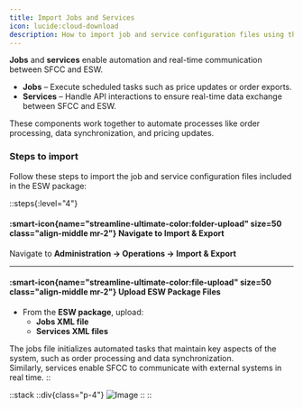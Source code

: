 ```yaml
---
title: Import Jobs and Services
icon: lucide:cloud-download
description: How to import job and service configuration files using the Business Manager
---
```


**Jobs** and **services** enable automation and real-time communication between SFCC and ESW.

- **Jobs** – Execute scheduled tasks such as price updates or order exports.  
- **Services** – Handle API interactions to ensure real-time data exchange between SFCC and ESW.

These components work together to automate processes like order processing, data synchronization, and pricing updates.

### Steps to import

Follow these steps to import the job and service configuration files included in the ESW package:

::steps{:level="4"}

#### :smart-icon{name="streamline-ultimate-color:folder-upload" size=50 class="align-middle mr-2"} Navigate to Import & Export

Navigate to **Administration → Operations → Import & Export**

---

#### :smart-icon{name="streamline-ultimate-color:file-upload" size=50 class="align-middle mr-2"} Upload ESW Package Files

- From the **ESW package**, upload:
  - **Jobs XML file**
  - **Services XML files**

The jobs file initializes automated tasks that maintain key aspects of the system, such as order processing and data synchronization.  
Similarly, services enable SFCC to communicate with external systems in real time.
::

::stack
  ::div{class="p-4"}
  ![Image](/Screenshot2025-08-26134844.png)
  ::
::